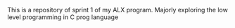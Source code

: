 This is a repository of sprint 1 of my ALX program. Majorly exploring the low level programming in C prog language 